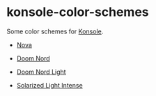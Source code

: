 # konsole-color-schemes

Some color schemes for [Konsole](https://konsole.kde.org/).

* [Nova](https://trevordmiller.com/projects/nova/)

* [Doom Nord](https://github.com/hlissner/emacs-doom-themes/tree/screenshots#doom-nord)

* [Doom Nord Light](https://github.com/hlissner/emacs-doom-themes/tree/screenshots#doom-nord-light)

* [Solarized Light Intense](https://ethanschoonover.com/solarized/)
